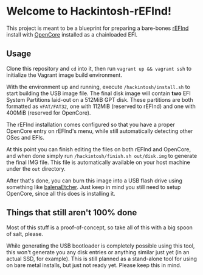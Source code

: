 # Welcome to Hackintosh-rEFInd!

This project is meant to be a blueprint for preparing a bare-bones [rEFInd](https://www.rodsbooks.com/refind/) install with [OpenCore](https://github.com/acidanthera/OpenCorePkg) installed as a chainloaded EFI.

## Usage

Clone this repository and `cd` into it, then run `vagrant up && vagrant ssh` to initialize the Vagrant image build environment.

With the environment up and running, execute `/hackintosh/install.sh` to start building the USB image file. The final disk image will contain **two** EFI System Partitions laid-out on a 512MiB GPT disk. These partitions are both formatted as `vFAT/FAT32`, one with 112MiB (reserved to rEFInd) and one with 400MiB (reserved for OpenCore).

The rEFInd installation comes configured so that you have a proper OpenCore entry on rEFInd's menu, while still automatically detecting other OSes and EFIs.

At this point you can finish editing the files on both rEFInd and OpenCore, and when done simply run `/hackintosh/finish.sh out/disk.img` to generate the final IMG file. This file is automatically available on your host machine under the `out` directory.

After that's done, you can burn this image into a USB flash drive using something like [balenaEtcher](https://www.balena.io/etcher/). Just keep in mind you still need to setup OpenCore, since all this does is installing it.

## Things that still aren't 100% done

Most of this stuff is a proof-of-concept, so take all of this with a big spoon of salt, please.

While generating the USB bootloader is completely possible using this tool, this won't generate you any disk entries or anything similar just yet (in an actual SSD, for example). This is still planned as a stand-alone tool for using on bare metal installs, but just not ready yet. Please keep this in mind.